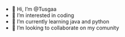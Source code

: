 - 👋 Hi, I’m @Tusgaa
- 👀 I’m interested in coding
- 🌱 I’m currently learning java and python
- 💞️ I’m looking to collaborate on my comunity

<!---
Tusgaa/Tusgaa is a ✨ special ✨ repository because its `README.md` (this file) appears on your GitHub profile.
You can click the Preview link to take a look at your changes.
--->
